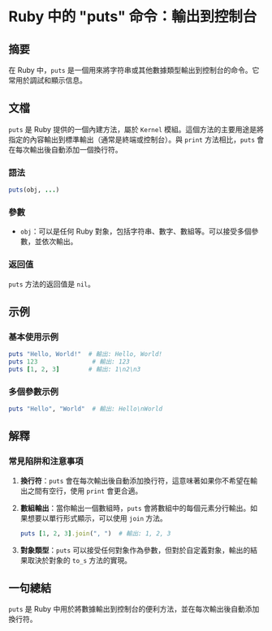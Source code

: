 <!--
Meta Description: # Ruby 中的 "puts" 命令：輸出到控制台 ## 摘要 在 Ruby 中，`puts` 是一個用來將字符串或其他數據類型輸出到控制台的命令。它常用於調試和顯示信息。 ## 文檔 `puts` 是 Ruby 提供的一個內建方法，屬於 `Kernel` 模組。這個方法的主要用途是將指定的內容輸...
Meta Keywords: puts, ruby, hello, world, print
-->

# Ruby 中的 "puts" 命令：輸出到控制台

## 摘要
在 Ruby 中，`puts` 是一個用來將字符串或其他數據類型輸出到控制台的命令。它常用於調試和顯示信息。

## 文檔
`puts` 是 Ruby 提供的一個內建方法，屬於 `Kernel` 模組。這個方法的主要用途是將指定的內容輸出到標準輸出（通常是終端或控制台）。與 `print` 方法相比，`puts` 會在每次輸出後自動添加一個換行符。

### 語法
```ruby
puts(obj, ...)
```

### 參數
- `obj`：可以是任何 Ruby 對象，包括字符串、數字、數組等。可以接受多個參數，並依次輸出。

### 返回值
`puts` 方法的返回值是 `nil`。

## 示例
### 基本使用示例
```ruby
puts "Hello, World!"  # 輸出: Hello, World!
puts 123               # 輸出: 123
puts [1, 2, 3]        # 輸出: 1\n2\n3
```

### 多個參數示例
```ruby
puts "Hello", "World"  # 輸出: Hello\nWorld
```

## 解釋
### 常見陷阱和注意事項
1. **換行符**：`puts` 會在每次輸出後自動添加換行符，這意味著如果你不希望在輸出之間有空行，使用 `print` 會更合適。
2. **數組輸出**：當你輸出一個數組時，`puts` 會將數組中的每個元素分行輸出。如果想要以單行形式顯示，可以使用 `join` 方法。
   ```ruby
   puts [1, 2, 3].join(", ")  # 輸出: 1, 2, 3
   ```

3. **對象類型**：`puts` 可以接受任何對象作為參數，但對於自定義對象，輸出的結果取決於對象的 `to_s` 方法的實現。

## 一句總結
`puts` 是 Ruby 中用於將數據輸出到控制台的便利方法，並在每次輸出後自動添加換行符。